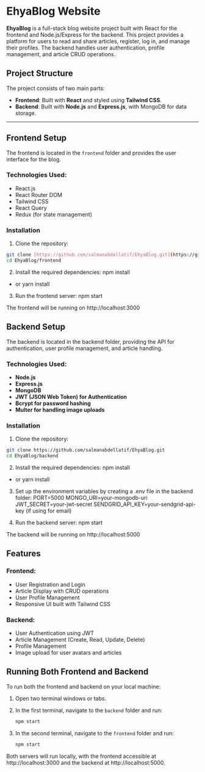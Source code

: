 # **EhyaBlog Website**

**EhyaBlog** is a full-stack blog website project built with React for the frontend and Node.js/Express for the backend. This project provides a platform for users to read and share articles, register, log in, and manage their profiles. The backend handles user authentication, profile management, and article CRUD operations.

## **Project Structure**

The project consists of two main parts:

*   **Frontend**: Built with **React** and styled using **Tailwind CSS**.
*   **Backend**: Built with **Node.js** and **Express.js**, with MongoDB for data storage.

---

## **Frontend Setup**

The frontend is located in the `frontend` folder and provides the user interface for the blog.

### **Technologies Used**:

* React.js
* React Router DOM
* Tailwind CSS
* React Query
* Redux (for state management)

### **Installation**

1. Clone the repository:

```bash
git clone [https://github.com/salmanabdellatif/EhyaBlog.git](https://github.com/salmanabdellatif/EhyaBlog.git)
cd EhyaBlog/frontend
```

2. Install the required dependencies:
npm install
- or
yarn install


3. Run the frontend server:
npm start

The frontend will be running on http://localhost:3000


## **Backend Setup**

The backend is located in the backend folder, providing the API for authentication, user profile management, and article handling.

### **Technologies Used**:
- **Node.js**
- **Express.js**
- **MongoDB**
- **JWT (JSON Web Token) for Authentication**
- **Bcrypt for password hashing**
- **Multer for handling image uploads**

### **Installation**

1. Clone the repository:

```bash
git clone https://github.com/salmanabdellatif/EhyaBlog.git
cd EhyaBlog/backend
```

2. Install the required dependencies:
npm install
- or
yarn install


3. Set up the environment variables by creating a .env file in the backend folder:
PORT=5000
MONGO_URI=your-mongodb-uri
JWT_SECRET=your-jwt-secret
SENDGRID_API_KEY=your-sendgrid-api-key (if using for email)


4. Run the backend server:
npm start

The backend will be running on http://localhost:5000


## Features

### Frontend:

*   User Registration and Login
*   Article Display with CRUD operations
*   User Profile Management
*   Responsive UI built with Tailwind CSS

### Backend:

*   User Authentication using JWT
*   Article Management (Create, Read, Update, Delete)
*   Profile Management
*   Image upload for user avatars and articles


## Running Both Frontend and Backend

To run both the frontend and backend on your local machine:

1.  Open two terminal windows or tabs.
2.  In the first terminal, navigate to the `backend` folder and run:

    ```bash
    npm start
    ```

3.  In the second terminal, navigate to the `frontend` folder and run:

    ```bash
    npm start
    ```

Both servers will run locally, with the frontend accessible at http://localhost:3000 and the backend at http://localhost:5000.